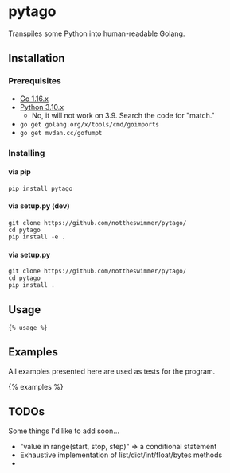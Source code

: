 # pytago

Transpiles some Python into human-readable Golang.

## Installation

### Prerequisites

- [Go 1.16.x](https://golang.org/dl/)
- [Python 3.10.x](https://www.python.org/downloads/release/python-3100b3/)
  - No, it will not work on 3.9. Search the code for "match."
- `go get golang.org/x/tools/cmd/goimports`
- `go get mvdan.cc/gofumpt`

### Installing

#### via pip
```
pip install pytago
```

#### via setup.py (dev)

```
git clone https://github.com/nottheswimmer/pytago/
cd pytago
pip install -e .
```

#### via setup.py

```
git clone https://github.com/nottheswimmer/pytago/
cd pytago
pip install .
```

## Usage

```
{% usage %}
```

## Examples

All examples presented here are used as tests for the program.

{% examples %}

## TODOs

Some things I'd like to add soon...

- "value in range(start, stop, step)" => a conditional statement
- Exhaustive implementation of list/dict/int/float/bytes methods
- 